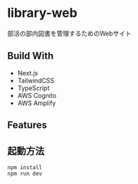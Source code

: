 # library-web
部活の部内図書を管理するためのWebサイト
## Build With
- Next.js
- TailwindCSS
- TypeScript
- AWS Cognito
- AWS Amplify
## Features

## 起動方法
```
npm install
npm run dev
```
